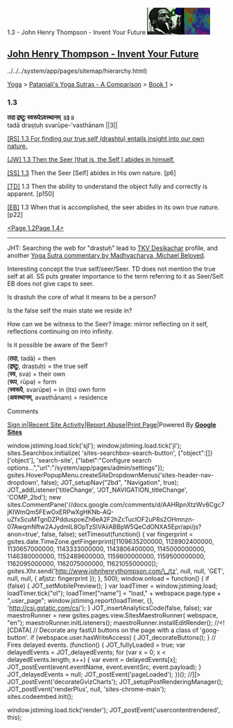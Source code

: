 1.3 - John Henry Thompson - Invent Your Future [![John Henry Thompson - Invent Your Future](../../../_/rsrc/1329567069254/config/customLogo.gif-revision=6.png)](../../../index.html)

[John Henry Thompson - Invent Your Future](../../../index.html)
---------------------------------------------------------------

../../../system/app/pages/sitemap/hierarchy.html)
    

[Yoga](../../../yoga.html)‎ > ‎[Patanjali's Yoga Sutras - A Comparison](../../patanjani.html)‎ > ‎[Book 1](../book-1.html)‎ > ‎

### 1.3

**तदा द्रष्टुः स्वरूपेऽवस्थानम् ॥३॥**  
tadā draṣṭuḥ svarūpe-'vasthānam ||3||  
  
  
[\[RS\] 1.3 For finding our true self (drashtu) entails insight into our own nature.](http://www.ashtangayoga.info/philosophy/yoga-sutra-patanjali/chapter-1/item/tada-drashtuh-svarupe-vasthanam-3/)  
  
[\[JW\] 1.3 Then the Seer \[that is, the Self,\] abides in himself.](http://books.google.com/books?id=YzFImjtOxUwC&pg=PA13&ci=105%2C171%2C708%2C29&source=bookclip)  
  
[\[SS\] 1.3](http://www.amazon.com/Yoga-Sutras-Patanjali-Commentary-Satchidananda/dp/0932040381) Then the Seer \[Self\] abides in His own nature. \[p6\]  
  
[\[TD\]](http://www.amazon.com/Heart-Yoga-Developing-Personal-Practice/dp/089281764X/ref=sr_1_5?ie=UTF8&qid=1326228195&sr=8-5) 1.3 Then the ability to understand the object fully and correctly is apparent. \[p150\]  
  
[\[EB\]](http://www.amazon.com/Yoga-Sutras-Patanjali-Translation-Commentary/dp/0865477361/ref=sr_1_1?ie=UTF8&s=books&qid=1250508322&sr=1-1) 1.3 When that is accomplished, the seer abides in its own true nature. \[p22\]  
  
  
[<Page 1.2](12.html)[Page 1.4>](14.html)  

* * *

  

JHT: Searching the web for "draṣṭuḥ" lead to [TKV Desikachar](http://www.yogastudies.org/teachers-training/tkv-desikachar/) profile, and another [Yoga Sutra commentary by Madhvacharya, Michael Beloved](http://books.google.com/books?id=Nb9FGFDr_iUC&pg=PA82&lpg=PA82&dq=dra%E1%B9%A3%E1%B9%ADu%E1%B8%A5&source=bl&ots=FydCboGJLL&sig=vfhaswuwo8MinU_VPW6XeyTtQo8&hl=en&sa=X&ei=qbhQT9PoPPGp0AGG3-SDDg&ved=0CEMQ6AEwBg#v=onepage&q=dra%E1%B9%A3%E1%B9%ADu%E1%B8%A5&f=false).  
  
Interesting concept the true self/seer/Seer. TD does not mention the true self at all. SS puts greater importance to the term referring to it as Seer/Self. EB does not give caps to seer.  
  
Is drastuh the core of what it means to be a person?  
  
Is the false self the main state we reside in?  
  
How can we be witness to the Seer? Image: mirror reflecting on it self, reflections continuing on into infinity.  
  
Is it possible be aware of the Seer?  

  

(**तदा**, tadā) = then  
(**द्रष्टुः**, draṣṭuḥ) = the true self  
(**स्व**, sva) = their own  
(**रूप**, rūpa) = form  
(**स्वरूपे**, svarūpe) = in (its) own form  
(**अवस्थानम्**, avasthānam) = residence

Comments

[Sign in](https://accounts.google.com/ServiceLogin?continue=http://sites.google.com/a/johnhenrythompson.com/jht/yoga/patanjani/book-1/13&service=jotspot)|[Recent Site Activity](../../../system/app/pages/recentChanges.html)|[Report Abuse](http://sites.google.com/a/johnhenrythompson.com/jht/system/app/pages/reportAbuse)|[Print Page](javascript:;)|Powered By **[Google Sites](http://sites.google.com/site)**

window.jstiming.load.tick('sjl'); window.jstiming.load.tick('jl'); sites.Searchbox.initialize( 'sites-searchbox-search-button', {"object":\[\]}\['object'\], 'search-site', {"label":"Configure search options...","url":"/system/app/pages/admin/settings"}); gsites.HoverPopupMenu.createSiteDropdownMenus('sites-header-nav-dropdown', false); JOT\_setupNav("2bd", "Navigation", true); JOT\_addListener('titleChange', 'JOT\_NAVIGATION\_titleChange', 'COMP\_2bd'); new sites.CommentPane('//docs.google.com/comments/d/AAHRpnXtzWv6Cgc7jKlWmQm5FEwOxERPwXgHKNb-AQ-uZfxScuMTgnDZPdduspoeZh6eA2F2hZcTucIOF2uP8s2OHmnzn-07AwqmNftw2AJydmlL8OpTzSlVAiiABBpW5QeCdONXA5Epr/api/js?anon=true', false, false); setTimeout(function() { var fingerprint = gsites.date.TimeZone.getFingerprint(\[1109635200000, 1128902400000, 1130657000000, 1143333000000, 1143806400000, 1145000000000, 1146380000000, 1152489600000, 1159800000000, 1159500000000, 1162095000000, 1162075000000, 1162105500000\]); gsites.Xhr.send('http://www.johnhenrythompson.com/\_/tz', null, null, 'GET', null, null, { afjstz: fingerprint }); }, 500); window.onload = function() { if (false) { JOT\_setMobilePreview(); } var loadTimer = window.jstiming.load; loadTimer.tick("ol"); loadTimer\["name"\] = "load," + webspace.page.type + ",user\_page"; window.jstiming.report(loadTimer, {}, 'http://csi.gstatic.com/csi'); } JOT\_insertAnalyticsCode(false, false); var maestroRunner = new gsites.pages.view.SitesMaestroRunner( webspace, "en"); maestroRunner.initListeners(); maestroRunner.installEditRender(); //<!\[CDATA\[ // Decorate any fastUI buttons on the page with a class of 'goog-button'. if (webspace.user.hasWriteAccess) { JOT\_decorateButtons(); } // Fires delayed events. (function() { JOT\_fullyLoaded = true; var delayedEvents = JOT\_delayedEvents; for (var x = 0; x < delayedEvents.length; x++) { var event = delayedEvents\[x\]; JOT\_postEvent(event.eventName, event.eventSrc, event.payload); } JOT\_delayedEvents = null; JOT\_postEvent('pageLoaded'); })(); //\]\]> JOT\_postEvent('decorateGvizCharts'); JOT\_setupPostRenderingManager(); JOT\_postEvent('renderPlus', null, 'sites-chrome-main'); sites.codeembed.init();

window.jstiming.load.tick('render'); JOT\_postEvent('usercontentrendered', this);